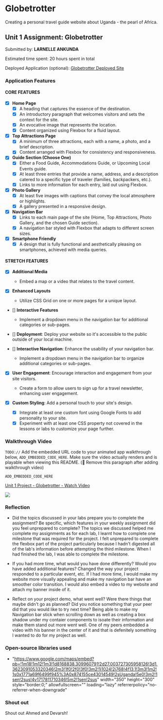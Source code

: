 # Globetrotter
Creating a personal travel guide website about Uganda - the pearl of Africa.

## Unit 1 Assignment: Globetrotter

Submitted by: **LARNELLE ANKUNDA**

Estimated time spent: 20 hours spent in total

Deployed Application (optional): [Globetrotter Deployed Site](ADD_LINK_HERE)

### Application Features

#### CORE FEATURES

- [x] **Home Page**
  - [x] A heading that captures the essence of the destination.
  - [x] An introductory paragraph that welcomes visitors and sets the context for the site.
  - [x] An evocative image that represents the location.
  - [x] Content organized using Flexbox for a fluid layout.

- [x] **Top Attractions Page**
  - [x] A minimum of three attractions, each with a name, a photo, and a brief description.
  - [x] Content arranged with Flexbox for consistency and responsiveness.

- [x] **Guide Section (Choose One)**
  - [x] Either a Food Guide, Accommodations Guide, or Upcoming Local Events guide.
  - [x] At least three entries that provide a name, address, and a description catered to a specific type of traveler (families, backpackers, etc.).
  - [x] Links to more information for each entry, laid out using Flexbox.

- [x] **Photo Gallery**
  - [x] At least five images with captions that convey the local atmosphere or highlights.
  - [x] A gallery presented in a responsive design.

- [x] **Navigation Bar**
  - [x] Links to each main page of the site (Home, Top Attractions, Photo Gallery, and the chosen Guide section).
  - [x] A navigation bar styled with Flexbox that adapts to different screen sizes.  

- [x] **Smartphone Friendly**
  - [x] A design that is fully functional and aesthetically pleasing on smartphones, achieved with media queries.

#### STRETCH FEATURES

- [x] **Additional Media**
  - Embed a map or a video that relates to the travel content.

- [x] **Enhanced Layouts**
  - Utilize CSS Grid on one or more pages for a unique layout.

- [] **Interactive Features**
  - Implement a dropdown menu in the navigation bar for additional categories or sub-pages.

- [] **Deployment**: Deploy your website so it's accessible to the public outside of your local machine. 

- [] **Interactive Navigation**: Enhance the usability of your navigation bar.
  - Implement a dropdown menu in the navigation bar to organize additional categories or sub-pages.

- [x] **User Engagement**: Encourage interaction and engagement from your site visitors.
  - Create a form to allow users to sign up for a travel newsletter, enhancing user engagement.

- [x] **Custom Styling**: Add a personal touch to your site's design.
  - [x] Integrate at least one custom font using Google Fonts to add personality to your site.
  - [x] Experiment with at least one CSS property not covered in the lessons or labs to customize your page further.

### Walkthrough Video

`TODO://` Add the embedded URL code to your animated app walkthrough below, `ADD_EMBEDDED_CODE_HERE`. Make sure the video actually renders and is playable when viewing this README. (🚫 Remove this paragraph after adding walkthrough video)

`ADD_EMBEDDED_CODE_HERE`
  <div>
    <a href="https://www.loom.com/share/a048d0b8de0e42f38bbc0336c43241ad">
      <p>Unit 1 Project - Globetrotter - Watch Video</p>
    </a>
    <a href="https://www.loom.com/share/a048d0b8de0e42f38bbc0336c43241ad">
      <img style="max-width:300px;" src="https://cdn.loom.com/sessions/thumbnails/a048d0b8de0e42f38bbc0336c43241ad-with-play.gif">
    </a>
  </div>
  
### Reflection

* Did the topics discussed in your labs prepare you to complete the assignment? Be specific, which features in your weekly assignment did you feel unprepared to complete?
The topics we discussed helped me complete my assignments as for each lab, I learnt how to complete one milestone that was required for the project. I felt unprepared to complete the flexbox part of the project particularly because I hadn't digested all of the lab's information before attempting the third milestone. When I had finished the lab, I was able to complete the milestone.

* If you had more time, what would you have done differently? Would you have added additional features? Changed the way your project responded to a particular event, etc.
If I had more time, I would make my website more visually appealing and make my navigation bar have an smoother color transition. I would also embed a video to my website and attach my banner inside of it. 

* Reflect on your project demo, what went well? Were there things that maybe didn't go as planned? Did you notice something that your peer did that you would like to try next time?
Being able to make my Navigation bar stick when scrolling down as well as creating a box shadow under my contaier components to isoate their information and make them stand out more went well. One of my peers embedded a video with his banner in the center of it and that is defenitely something I wanted to do for my project as well.

### Open-source libraries used

- "https://www.google.com/maps/embed?pb=!1m18!1m12!1m3!1d8168838.309960791!2d27.003727305958126!3d1.3623091053320346!2m3!1f0!2f0!3f0!3m2!1i1024!2i768!4f13.1!3m3!1m2!1s0x1771a69f6499f945%3A0x874155ce43014549!2sUganda!5e0!3m2!1sen!2sus!4v1717811710346!5m2!1sen!2sus" width="350" height="300" style="border:0;" allowfullscreen="" loading="lazy" referrerpolicy="no-referrer-when-downgrade"

### Shout out
Shout out Ahmed and Devarsh!
